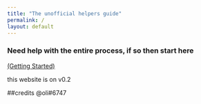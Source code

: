 ```yaml
---
title: "The unofficial helpers guide"
permalink: /
layout: default
---
```


### Need help with the entire process, if so then start here

[(Getting Started)](getting_sidequest.md)


this website is on v0.2

##credits
@oli#6747